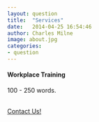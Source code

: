```yaml
---
layout: question
title:  "Services"
date:   2014-04-25 16:54:46
author: Charles Milne
image: about.jpg
categories:
- question
---
```

#### Workplace Training
100 - 250 words.

<p><br/><a href="{{ "/contact/" | prepend: site.baseurl }}" class="btn btn-theme">Contact Us!</a></p>
